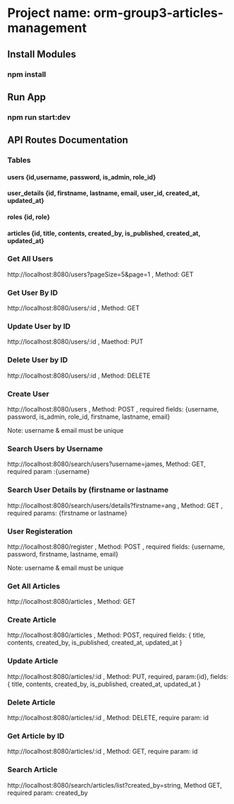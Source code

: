 # Project name: orm-group3-articles-management

## Install Modules
### npm install

## Run App
### npm run start:dev

## API Routes Documentation
### Tables
#### users {id,username, password, is_admin, role_id}
#### user_details {id, firstname, lastname, email, user_id, created_at, updated_at}
#### roles {id, role}
#### articles {id, title, contents, created_by, is_published, created_at, updated_at}

### Get All Users
http://localhost:8080/users?pageSize=5&page=1 , Method: GET

### Get User By ID
http://localhost:8080/users/:id , Method: GET

### Update User by ID
http://localhost:8080/users/:id , Maethod: PUT

### Delete User by ID
http://localhost:8080/users/:id , Method: DELETE

### Create User
http://localhost:8080/users , Method: POST , 
required fields: {username, password, is_admin, role_id, firstname, lastname, email}

Note: username & email must be unique

### Search Users by Username
http://localhost:8080/search/users?username=james, Method: GET, required param :{username}

### Search User Details by (firstname or lastname
http://localhost:8080/search/users/details?firstname=ang , Method: GET , required params: {firstname or lastname}

### User Registeration
http://localhost:8080/register , Method: POST , required fields: {username, password, firstname, lastname, email}

Note: username & email must be unique

### Get All Articles
http://localhost:8080/articles , Method: GET

### Create Article
http://localhost:8080/articles , Method: POST, required fields: { title, contents, created_by, is_published, created_at, updated_at }

### Update Article
http://localhost:8080/articles/:id , Method: PUT, required, param:{id}, fields: { title, contents, created_by, is_published, created_at, updated_at }

### Delete Article
http://localhost:8080/articles/:id , Method: DELETE, require param: id

### Get Article by ID
http://localhost:8080/articles/:id , Method: GET, require param: id

### Search Article
http://localhost:8080/search/articles/list?created_by=string, Method GET, required param: created_by


